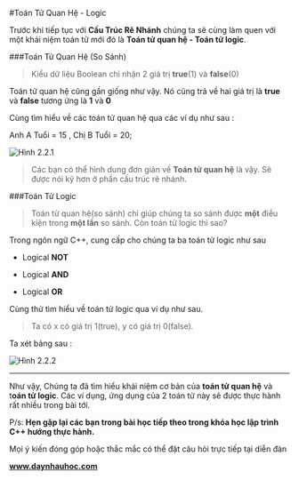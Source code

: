 #Toán Tử Quan Hệ - Logic

Trước khi tiếp tục với **Cấu Trúc Rẽ Nhánh** chúng ta sẽ cùng làm quen với một khái niệm toán tử mới đó là 
**Toán tử quan hệ - Toán tử logic**.

###Toán Tử Quan Hệ (So Sánh)

> Kiểu dữ liệu Boolean chỉ nhận 2 giá trị **true**(1) và **false**(0)

Toán tử quan hệ cũng gần giống như vậy. Nó cũng trả về hai giá trị là **true** và **false** tương ứng là **1** và **0**

Cùng tìm hiểu về các toán tử quan hệ qua các ví dụ như sau : 

 Anh A Tuổi = 15 , Chị B Tuổi = 20;

![Hình 2.2.1](/Images/2.2/2.2.1.png)

>Các bạn có thể hình dung đơn giản về **Toán tử quan hệ** là vậy. Sẽ được nói kỹ hơn ở phần cấu trúc rẽ nhánh.

###Toán Tử Logic

 > Toán tử quan hệ(so sánh) chỉ giúp chúng ta so sánh được **một** điều kiện trong **một lần** so sánh. Còn toán tử logic thì sao?

Trong ngôn ngữ C++, cung cấp cho chúng ta ba toán tử logic như sau 

* Logical **NOT** 

* Logical **AND** 

* Logical **OR**
	
Cùng thử tìm hiểu về toán tử logic qua ví dụ như sau.
 
>Ta có  x có giá trị 1(true), y có giá trị 0(false). 

Ta xét bảng sau : 

![Hình 2.2.2](/Images/2.2/2.2.2.png)


----------

Như vậy, Chúng ta đã tìm hiểu khái niệm cơ bản của **toán tử quan hệ** và t**oán tử logic**.
Các ví dụng, ứng dụng của 2 toán tử này sẽ được thực hành rất nhiều trong bài tới.

P/s: **Hẹn gặp lại các bạn trong bài học tiếp theo trong khóa học lập trình C++ hướng thực hành.**


Mọi ý kiến đóng góp hoặc thắc mắc có thể đặt câu hỏi trực tiếp tại diễn đàn 

**www.daynhauhoc.com**
